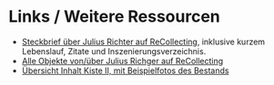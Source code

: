 # Links / Weitere Ressourcen

- [Steckbrief über Julius Richter auf ReCollecting](https://recollecting.tws.uni-koeln.de/templates/steckbriefe/e6468097-a534-4058-8680-97a534205850.html), inklusive kurzem Lebenslauf, Zitate und Inszenierungsverzeichnis.
- [Alle Objekte von/über Julius Richger auf ReCollecting](https://recollecting.tws.uni-koeln.de/templates/personen/persons.html?btn=e6468097-a534-4058-8680-97a534205850)
- [Übersicht Inhalt Kiste II, mit Beispielfotos des Bestands](https://demo.hedgedoc.org/s/hEHzQAomF#)

